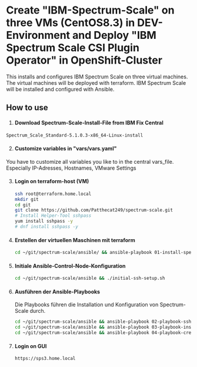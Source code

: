 # Create "IBM-Spectrum-Scale" on three VMs (CentOS8.3) in DEV-Environment and Deploy "IBM Spectrum Scale CSI Plugin Operator" in OpenShift-Cluster
This installs and configures IBM Spectrum Scale on three virtual machines. The virtual machines will be deployed with terraform. IBM Spectrum Scale will be installed and configured with Ansible.



## How to use
1. #### Download Spectrum-Scale-Install-File from IBM Fix Central
```bash
Spectrum_Scale_Standard-5.1.0.3-x86_64-Linux-install
```

2. #### Customize variables in "vars/vars.yaml"
You have to customize all variables you like to in the central vars_file. Especially IP-Adresses, Hostnames, VMware Settings

3. #### Login on terraform-host (VM)

   ```bash
   ssh root@terraform.home.local
   mkdir git
   cd git
   git clone https://github.com/Patthecat249/spectrum-scale.git
   # Install Helper-Tool sshpass
   yum install sshpass -y
   # dnf install sshpass -y
   ```

   

4. #### Erstellen der virtuellen Maschinen mit terraform

   ```bash
   cd ~/git/spectrum-scale/ansible/ && ansible-playbook 01-install-spectrum-scale-vms.yaml
   ```

   

5. #### Initiale Ansible-Control-Node-Konfiguration

   ```bash
   cd ~/git/spectrum-scale/ansible && ./initial-ssh-setup.sh
   ```
   

6. #### Ausführen der Ansible-Playbooks

   Die Playbooks führen die Installation und Konfiguration von Spectrum-Scale durch.

   ```bash
   cd ~/git/spectrum-scale/ansible && ansible-playbook 02-playbook-ssh-prepare-setup.yml
   cd ~/git/spectrum-scale/ansible && ansible-playbook 03-playbook-install-spectrum-scale.yml
   cd ~/git/spectrum-scale/ansible && ansible-playbook 04-playbook-create-spectrum-scale-user.yml
   ```
   

6. #### Login on GUI

   ```bash
   https://sps3.home.local
   ```

   
